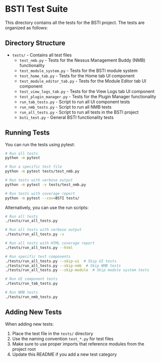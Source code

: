 # BSTI Test Suite

This directory contains all the tests for the BSTI project. The tests are organized as follows:

## Directory Structure

- `tests/` - Contains all test files
  - `test_nmb.py` - Tests for the Nessus Management Buddy (NMB) functionality
  - `test_module_system.py` - Tests for the BSTI module system
  - `test_home_tab.py` - Tests for the Home tab UI component
  - `test_module_editor_tab.py` - Tests for the Module Editor tab UI component
  - `test_view_logs_tab.py` - Tests for the View Logs tab UI component
  - `test_plugin_manager.py` - Tests for the Plugin Manager functionality
  - `run_tab_tests.py` - Script to run all UI component tests
  - `run_nmb_tests.py` - Script to run all NMB tests
  - `run_all_tests.py` - Script to run all tests in the BSTI project
  - `bsti_test.py` - General BSTI functionality tests

## Running Tests

You can run the tests using pytest:

```bash
# Run all tests
python -m pytest

# Run a specific test file
python -m pytest tests/test_nmb.py

# Run tests with verbose output
python -m pytest -v tests/test_nmb.py

# Run tests with coverage report
python -m pytest --cov=BSTI tests/
```

Alternatively, you can use the run scripts:

```bash
# Run all tests
./tests/run_all_tests.py

# Run all tests with verbose output
./tests/run_all_tests.py -v

# Run all tests with HTML coverage report
./tests/run_all_tests.py --html

# Run specific test components
./tests/run_all_tests.py --skip-ui  # Skip UI tests
./tests/run_all_tests.py --skip-nmb  # Skip NMB tests
./tests/run_all_tests.py --skip-module  # Skip module system tests

# Run UI component tests
./tests/run_tab_tests.py

# Run NMB tests
./tests/run_nmb_tests.py
```

## Adding New Tests

When adding new tests:

1. Place the test file in the `tests/` directory
2. Use the naming convention `test_*.py` for test files
3. Make sure to use proper imports that reference modules from the project root
4. Update this README if you add a new test category 
